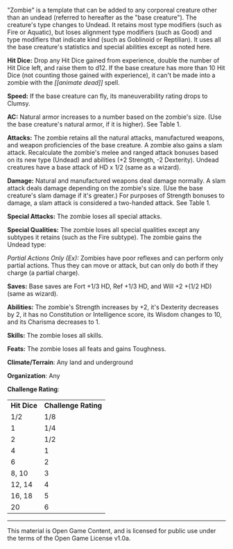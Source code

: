 "Zombie" is a template that can be added to any corporeal creature other than an undead (referred to hereafter as the "base creature"). The creature's type changes to Undead. It retains most type modifiers (such as Fire or Aquatic), but loses alignment type modifiers (such as Good) and type modifiers that indicate kind (such as Goblinoid or Reptilian). It uses all the base creature's statistics and special abilities except as noted here.

**Hit Dice:** Drop any Hit Dice gained from experience, double the number of Hit Dice left, and raise them to d12. If the base creature has more than 10 Hit Dice (not counting those gained with experience), it can't be made into a zombie with the _[[animate dead]]_ spell.

**Speed:** If the base creature can fly, its maneuverability rating drops to Clumsy.

**AC:** Natural armor increases to a number based on the zombie's size. (Use the base creature's natural armor, if it is higher). See Table 1.

**Attacks:** The zombie retains all the natural attacks, manufactured weapons, and weapon proficiencies of the base creature. A zombie also gains a slam attack. Recalculate the zombie's melee and ranged attack bonuses based on its new type (Undead) and abilities (+2 Strength, -2 Dexterity). Undead creatures have a base attack of HD x 1/2 (same as a wizard).

**Damage:** Natural and manufactured weapons deal damage normally. A slam attack deals damage depending on the zombie's size. (Use the base creature's slam damage if it's greater.) For purposes of Strength bonuses to damage, a slam attack is considered a two-handed attack. See Table 1.

**Special Attacks:** The zombie loses all special attacks.

**Special Qualities:** The zombie loses all special qualities except any subtypes it retains (such as the Fire subtype). The zombie gains the Undead type:

_Partial Actions Only (Ex):_ Zombies have poor reflexes and can perform only partial actions. Thus they can move or attack, but can only do both if they charge (a partial charge).

**Saves:** Base saves are Fort +1/3 HD, Ref +1/3 HD, and Will +2 +(1/2 HD) (same as wizard).

**Abilities:** The zombie's Strength increases by +2, it's Dexterity decreases by 2, it has no Constitution or Intelligence score, its Wisdom changes to 10, and its Charisma decreases to 1.

**Skills:** The zombie loses all skills.

**Feats:** The zombie loses all feats and gains Toughness.

**Climate/Terrain**: Any land and underground

**Organization**: Any

**Challenge Rating**:

|   |   |
|---|---|
|**Hit Dice**|**Challenge Rating**|
|1/2|1/8|
|1|1/4|
|2|1/2|
|4|1|
|6|2|
|8, 10|3|
|12, 14|4|
|16, 18|5|
|20|6|

---

This material is Open Game Content, and is licensed for public use under the terms of the Open Game License v1.0a.

